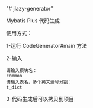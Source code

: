 "# jlazy-generator" 

Mybatis Plus 代码生成

使用方式：

1-运行 CodeGenerator#main 方法

2-输入

```
请输入模块名：
common
请输入表名，多个英文逗号分割：
t_dict
```

3-代码生成后可以拷贝到项目